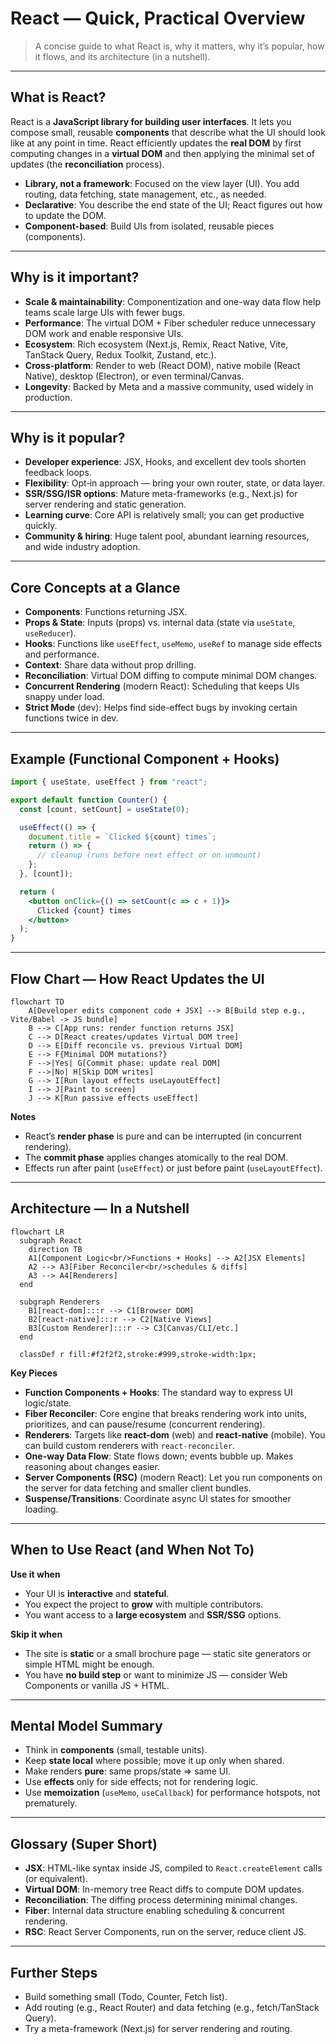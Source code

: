 
# React — Quick, Practical Overview

> A concise guide to what React is, why it matters, why it’s popular, how it flows, and its architecture (in a nutshell).

---

## What is React?
React is a **JavaScript library for building user interfaces**. It lets you compose small, reusable **components** that describe what the UI should look like at any point in time. React efficiently updates the **real DOM** by first computing changes in a **virtual DOM** and then applying the minimal set of updates (the **reconciliation** process).

- **Library, not a framework**: Focused on the view layer (UI). You add routing, data fetching, state management, etc., as needed.
- **Declarative**: You describe the end state of the UI; React figures out how to update the DOM.
- **Component-based**: Build UIs from isolated, reusable pieces (components).

---

## Why is it important?
- **Scale & maintainability**: Componentization and one-way data flow help teams scale large UIs with fewer bugs.
- **Performance**: The virtual DOM + Fiber scheduler reduce unnecessary DOM work and enable responsive UIs.
- **Ecosystem**: Rich ecosystem (Next.js, Remix, React Native, Vite, TanStack Query, Redux Toolkit, Zustand, etc.).
- **Cross-platform**: Render to web (React DOM), native mobile (React Native), desktop (Electron), or even terminal/Canvas.
- **Longevity**: Backed by Meta and a massive community, used widely in production.

---

## Why is it popular?
- **Developer experience**: JSX, Hooks, and excellent dev tools shorten feedback loops.
- **Flexibility**: Opt‑in approach — bring your own router, state, or data layer.
- **SSR/SSG/ISR options**: Mature meta-frameworks (e.g., Next.js) for server rendering and static generation.
- **Learning curve**: Core API is relatively small; you can get productive quickly.
- **Community & hiring**: Huge talent pool, abundant learning resources, and wide industry adoption.

---

## Core Concepts at a Glance
- **Components**: Functions returning JSX.
- **Props & State**: Inputs (props) vs. internal data (state via `useState`, `useReducer`).
- **Hooks**: Functions like `useEffect`, `useMemo`, `useRef` to manage side effects and performance.
- **Context**: Share data without prop drilling.
- **Reconciliation**: Virtual DOM diffing to compute minimal DOM changes.
- **Concurrent Rendering** (modern React): Scheduling that keeps UIs snappy under load.
- **Strict Mode** (dev): Helps find side-effect bugs by invoking certain functions twice in dev.

---

## Example (Functional Component + Hooks)

```jsx
import { useState, useEffect } from "react";

export default function Counter() {
  const [count, setCount] = useState(0);

  useEffect(() => {
    document.title = `Clicked ${count} times`;
    return () => {
      // cleanup (runs before next effect or on unmount)
    };
  }, [count]);

  return (
    <button onClick={() => setCount(c => c + 1)}>
      Clicked {count} times
    </button>
  );
}
```

---

## Flow Chart — How React Updates the UI

```mermaid
flowchart TD
    A[Developer edits component code + JSX] --> B[Build step e.g., Vite/Babel -> JS bundle]
    B --> C[App runs: render function returns JSX]
    C --> D[React creates/updates Virtual DOM tree]
    D --> E[Diff reconcile vs. previous Virtual DOM]
    E --> F{Minimal DOM mutations?}
    F -->|Yes| G[Commit phase: update real DOM]
    F -->|No| H[Skip DOM writes]
    G --> I[Run layout effects useLayoutEffect]
    I --> J[Paint to screen]
    J --> K[Run passive effects useEffect]
```

**Notes**
- React’s **render phase** is pure and can be interrupted (in concurrent rendering).
- The **commit phase** applies changes atomically to the real DOM.
- Effects run after paint (`useEffect`) or just before paint (`useLayoutEffect`).

---

## Architecture — In a Nutshell

```mermaid
flowchart LR
  subgraph React
    direction TB
    A1[Component Logic<br/>Functions + Hooks] --> A2[JSX Elements]
    A2 --> A3[Fiber Reconciler<br/>schedules & diffs]
    A3 --> A4[Renderers]
  end

  subgraph Renderers
    B1[react-dom]:::r --> C1[Browser DOM]
    B2[react-native]:::r --> C2[Native Views]
    B3[Custom Renderer]:::r --> C3[Canvas/CLI/etc.]
  end

  classDef r fill:#f2f2f2,stroke:#999,stroke-width:1px;

```

**Key Pieces**
- **Function Components + Hooks**: The standard way to express UI logic/state.
- **Fiber Reconciler**: Core engine that breaks rendering work into units, prioritizes, and can pause/resume (concurrent rendering).
- **Renderers**: Targets like **react-dom** (web) and **react-native** (mobile). You can build custom renderers with `react-reconciler`.
- **One-way Data Flow**: State flows down; events bubble up. Makes reasoning about changes easier.
- **Server Components (RSC)** (modern React): Let you run components on the server for data fetching and smaller client bundles.
- **Suspense/Transitions**: Coordinate async UI states for smoother loading.

---

## When to Use React (and When Not To)
**Use it when**
- Your UI is **interactive** and **stateful**.
- You expect the project to **grow** with multiple contributors.
- You want access to a **large ecosystem** and **SSR/SSG** options.

**Skip it when**
- The site is **static** or a small brochure page — static site generators or simple HTML might be enough.
- You have **no build step** or want to minimize JS — consider Web Components or vanilla JS + HTML.

---

## Mental Model Summary
- Think in **components** (small, testable units).
- Keep **state local** where possible; move it up only when shared.
- Make renders **pure**: same props/state => same UI.
- Use **effects** only for side effects; not for rendering logic.
- Use **memoization** (`useMemo`, `useCallback`) for performance hotspots, not prematurely.

---

## Glossary (Super Short)
- **JSX**: HTML-like syntax inside JS, compiled to `React.createElement` calls (or equivalent).
- **Virtual DOM**: In-memory tree React diffs to compute DOM updates.
- **Reconciliation**: The diffing process determining minimal changes.
- **Fiber**: Internal data structure enabling scheduling & concurrent rendering.
- **RSC**: React Server Components, run on the server, reduce client JS.

---

## Further Steps
- Build something small (Todo, Counter, Fetch list).
- Add routing (e.g., React Router) and data fetching (e.g., fetch/TanStack Query).
- Try a meta-framework (Next.js) for server rendering and routing.
```

